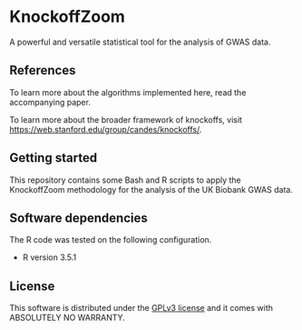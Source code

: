 # KnockoffZoom

A powerful and versatile statistical tool for the analysis of GWAS data.

## References

To learn more about the algorithms implemented here, read the accompanying paper.

To learn more about the broader framework of knockoffs, visit https://web.stanford.edu/group/candes/knockoffs/.

## Getting started

This repository contains some Bash and R scripts to apply the KnockoffZoom methodology 
for the analysis of the UK Biobank GWAS data.


## Software dependencies

The R code was tested on the following configuration.

- R version 3.5.1

## License

This software is distributed under the [GPLv3 license](https://www.gnu.org/licenses/gpl-3.0.en.html) and it comes with ABSOLUTELY NO WARRANTY.
